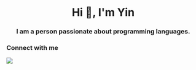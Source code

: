<h1 align="center">Hi 👋, I'm Yin</h1>
<h3 align="center">I am a person passionate about programming languages.</h3>

### Connect with me
<div>
<a href="mailto:sky06456@gmail.com">
      <img src="[[https://img.shields.io/badge/-mail-red?style=for-the-badge&logo=gmail&logoColor=white]([https://img.shields.io/badge/Gmail-D14836?style=for-the-badge&logo=gmail&logoColor=white)](https://cdn2.iconfinder.com/data/icons/zohanimasi-bundle-2/512/Gmail-512.png](https://img.shields.io/badge/Gmail-D14836?style=for-the-badge&logo=gmail&logoColor=white))"/>
  </a>

</div>
<!--
**wang-yin/wang-yin** is a ✨ _special_ ✨ repository because its `README.md` (this file) appears on your GitHub profile.

Here are some ideas to get you started:

- 🔭 I’m currently working on ...
- 🌱 I’m currently learning ...
- 👯 I’m looking to collaborate on ...
- 🤔 I’m looking for help with ...
- 💬 Ask me about ...
- 📫 How to reach me: ...
- 😄 Pronouns: ...
- ⚡ Fun fact: ...
-->
